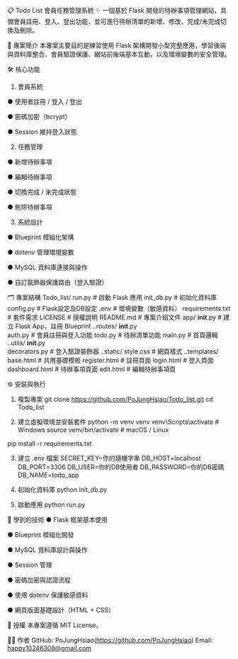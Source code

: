📋 Todo List 會員任務管理系統
✨ 一個基於 Flask 開發的待辦事項管理網站，具備會員註冊、登入、登出功能，並可進行待辦清單的新增、修改、完成/未完成切換及刪除。

🚀 專案簡介
本專案主要目的是練習使用 Flask 架構開發小型完整應用，學習後端與資料庫整合、會員驗證保護、網站前後端基本互動，以及環境變數的安全管理。

🛠️ 核心功能
1.  會員系統

  ●  使用者註冊 / 登入 / 登出

  ●  密碼加密（bcrypt）

  ●  Session 維持登入狀態

2.  任務管理

  ●  新增待辦事項

  ●  編輯待辦事項

  ●  切換完成 / 未完成狀態

  ●  刪除待辦事項

3.  系統設計

  ●  Blueprint 模組化架構

  ●  dotenv 管理環境變數

  ●  MySQL 資料庫連接與操作

  ●  自訂裝飾器保護路由（登入驗證）

🗂️ 專案結構
Todo_list/
run.py                  # 啟動 Flask 應用
init_db.py               # 初始化資料庫
config.py                # Flask設定及DB設定
.env                     # 環境變數（敏感資料）
requirements.txt         # 套件需求
LICENSE                  # 授權說明
README.md                # 專案介紹文件
app/
__init__.py          # 建立 Flask App，註冊 Blueprint
..routes/
__init__.py      
auth.py          # 會員註冊與登入功能
todo.py          # 待辦清單功能
main.py          # 首頁邏輯
..utils/
__init__.py      
 decorators.py    # 登入驗證裝飾器
..static/
style.css        # 網頁樣式
..templates/
base.html        # 共用基礎模板
register.html    # 註冊頁面
login.html       # 登入頁面
dashboard.html   # 待辦事項頁面
edit.html        # 編輯待辦事項頁

⚙️ 安裝與執行
1. 複製專案
  git clone https://github.com/PoJungHsiao/Todo_list.git
  cd Todo_list

2. 建立虛擬環境並安裝套件
   python -m venv venv
  venv\Scripts\activate   # Windows
  source venv/bin/activate # macOS / Linux

  pip install -r requirements.txt

3. 建立 .env 檔案
  SECRET_KEY=你的隨機字串
  DB_HOST=localhost
  DB_PORT=3306
  DB_USER=你的DB使用者
  DB_PASSWORD=你的DB密碼
  DB_NAME=todo_app

4. 初始化資料庫
   python init_db.py

5. 啟動應用
   python run.py

🧠 學到的技術
●  Flask 框架基本使用

●  Blueprint 模組化開發

●  MySQL 資料庫設計與操作

●  Session 管理

●  密碼加密與認證流程

●  使用 dotenv 保護敏感資料

●  網頁版面基礎設計（HTML + CSS）

📜 授權
本專案遵循 MIT License。

🧑‍💻 作者
GitHub: PoJungHsiao(https://github.com/PoJungHsiao)
Email: happy10246308@gmail.com



